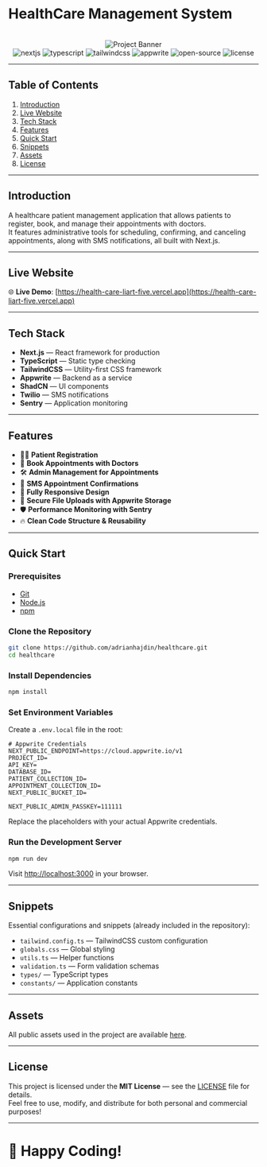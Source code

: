 # HealthCare Management System

<div align="center"> 
  <br /> 
  <img src="https://github.com/adrianhajdin/healthcare/assets/151519281/a7dd73b6-93de-484d-84e0-e7f4e299167b" alt="Project Banner" />
  <br />  
  <div> 
    <img src="https://img.shields.io/badge/Next.js-000000?style=for-the-badge&logo=nextdotjs&logoColor=white" alt="nextjs" /> 
    <img src="https://img.shields.io/badge/TypeScript-3178C6?style=for-the-badge&logo=typescript&logoColor=white" alt="typescript" /> 
    <img src="https://img.shields.io/badge/Tailwind_CSS-06B6D4?style=for-the-badge&logo=tailwindcss&logoColor=white" alt="tailwindcss" /> 
    <img src="https://img.shields.io/badge/Appwrite-FD366E?style=for-the-badge&logo=appwrite&logoColor=white" alt="appwrite" /> 
    <img src="https://img.shields.io/badge/Open%20Source-✔️-brightgreen?style=for-the-badge" alt="open-source" />
    <img src="https://img.shields.io/badge/License-MIT-yellow.svg?style=for-the-badge" alt="license" />
  </div> 
</div> 

---

## Table of Contents

1. [Introduction](#introduction)  
2. [Live Website](#live-website)
3. [Tech Stack](#tech-stack)  
4. [Features](#features)  
5. [Quick Start](#quick-start)  
6. [Snippets](#snippets)  
7. [Assets](#assets)  
8. [License](#license)

---

## Introduction

A healthcare patient management application that allows patients to register, book, and manage their appointments with doctors.  
It features administrative tools for scheduling, confirming, and canceling appointments, along with SMS notifications, all built with Next.js.

---

## Live Website

🌐 **Live Demo**: [https://health-care-liart-five.vercel.app](https://health-care-liart-five.vercel.app)

---

## Tech Stack

- **Next.js** — React framework for production
- **TypeScript** — Static type checking
- **TailwindCSS** — Utility-first CSS framework
- **Appwrite** — Backend as a service
- **ShadCN** — UI components
- **Twilio** — SMS notifications
- **Sentry** — Application monitoring

---

## Features

- 🧑‍⚕️ **Patient Registration**  
- 📅 **Book Appointments with Doctors**  
- 🛠️ **Admin Management for Appointments**  
- 📩 **SMS Appointment Confirmations**  
- 📱 **Fully Responsive Design**  
- 📂 **Secure File Uploads with Appwrite Storage**  
- 🛡️ **Performance Monitoring with Sentry**  
- 🔥 **Clean Code Structure & Reusability**  

---

## Quick Start

### Prerequisites

- [Git](https://git-scm.com/)
- [Node.js](https://nodejs.org/en)
- [npm](https://www.npmjs.com/)

### Clone the Repository

```bash
git clone https://github.com/adrianhajdin/healthcare.git
cd healthcare
```

### Install Dependencies

```bash
npm install
```

### Set Environment Variables

Create a `.env.local` file in the root:

```env
# Appwrite Credentials
NEXT_PUBLIC_ENDPOINT=https://cloud.appwrite.io/v1
PROJECT_ID=
API_KEY=
DATABASE_ID=
PATIENT_COLLECTION_ID=
APPOINTMENT_COLLECTION_ID=
NEXT_PUBLIC_BUCKET_ID=

NEXT_PUBLIC_ADMIN_PASSKEY=111111
```

Replace the placeholders with your actual Appwrite credentials.

### Run the Development Server

```bash
npm run dev
```

Visit [http://localhost:3000](http://localhost:3000) in your browser.

---

## Snippets

Essential configurations and snippets (already included in the repository):

- `tailwind.config.ts` — TailwindCSS custom configuration
- `globals.css` — Global styling
- `utils.ts` — Helper functions
- `validation.ts` — Form validation schemas
- `types/` — TypeScript types
- `constants/` — Application constants

---

## Assets

All public assets used in the project are available [here](https://drive.google.com/file/d/1yGvWFeSaH1-_aiQ1gejT23lqz5979RKB/view?usp=sharing).

---

## License

This project is licensed under the **MIT License** — see the [LICENSE](LICENSE) file for details.  
Feel free to use, modify, and distribute for both personal and commercial purposes!

---

# 🚀 Happy Coding!
